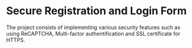 # Secure Registration and Login Form
The project consists of implementing various security features such as using ReCAPTCHA, Multi-factor authentification and SSL certificate for HTTPS.
